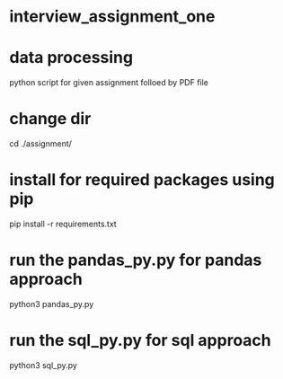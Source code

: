 # interview_assignment_one
# data processing
python script for given assignment folloed by PDF file

# change dir
cd ./assignment/

# install for required packages using pip
pip install -r requirements.txt 

# run the pandas_py.py for pandas approach
python3 pandas_py.py 

# run the sql_py.py for sql approach
python3 sql_py.py 

